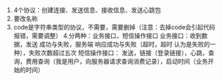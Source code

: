 1. 4个协议：创建连接、发送信息、接收信息、发送心跳包
2. 要改名称
3. code是字符串类型的协议，不需要，需要删掉（注意：去掉code会引起代码报错，需要调整）
4.分两种：业务接口，短信操作接口
业务接口：收到数据，发送 成功与失败，服务端  响应成功与失败（超时，超时 认为是失败的一种），失败次数超过五次
短信操作接口： 发送，链接（登录链接），心跳，查询，费用查询（我是用户，向服务器请求查询消费记录），启动时间（业务开始的时间）
